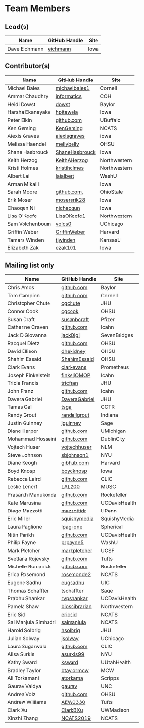 # Team Members

## Lead(s)
Name | GitHub Handle | Site
-- | -- | --
Dave Eichmann | [eichmann](http://github.com/eichmann) | Iowa

## Contributor(s)
Name | GitHub Handle | Site
-- | -- | --
Michael Bales | [michaelbales1](http://github.com/michaelbales1) | Cornell
Ammar Chaudhry | [informatics](https://github.com/achaudhry615/informatics) | COH
Heidi Dowst | [dowst](https://github.com/dowst) | Baylor
Harsha Ekanayake | [hpitawela](https://github.com/hpitawela) | Iowa
Peter Elkin | [github.com](http://github.com) | UBuffalo
Ken Gersing | [KenGersing](https://github.com/KenGersing) | NCATS
Alexis Graves | [alexisgraves](https://github.com/alexisgraves) | Iowa
Melissa Haendel | [mellybelly](http://github.com/mellybelly) | OHSU
Shane Hasbrouck | [ShaneHasbrouck](https://github.com/ShaneHasbrouck) | Iowa
Keith Herzog | [KeithAHerzog](http://github.com/KeithAHerzog) | Northwestern
Kristi Holmes | [kristiholmes](http://github.com/kristiholmes) | Northwestern
Albert Lai | [laialbert](https://github.com/laialbert) | WashU
Arman Mikaili | [](https://github.com/amikaili/) | Iowa
Sarah Moore | [github.com.](http://github.com.) | OhioState
Erik Moser | [mosererik28](https://github.com/mosererik28) | Iowa
Chaoqun Ni | [nichaoqun](https://github.com/nichaoqun) | Iowa
Lisa O'Keefe | [LisaOKeefe1](https://github.com/LisaOKeefe1) | Northwestern
Sam Volchenboum | [volcs0](https://github.com/volcs0) | UChicago
Griffin Weber | [GriffinWeber](https://github.com/GriffinWeber) | Harvard
Tamara Winden | [tjwinden](http://github.com/tjwinden) | KansasU
Elizabeth Zak | [ezak101](https://github.com/ezak101) | Iowa

## Mailing list only
Name | GitHub Handle | Site
-- | -- | --
Chris Amos | [github.com](http://github.com) | Baylor
Tom Campion | [github.com](http://github.com) | Cornell
Christopher Chute | [cgchute](https://github.com/cgchute) | JHU
Connor Cook | [cgcook](https://github.com/cgcook) | OHSU
Susan Craft | [susanbcraft](https://github.com/susanbcraft) | Pfizer
Catherine  Craven | [github.com](http://github.com) | Icahn
Jack DiGiovanna | [jackDigi](https://github.com/jackDigi) | SevenBridges
Racquel Dietz | [github.com](http://github.com) | OHSU
David Ellison | [dhekidney](http://github.com/dhekidney) | OHSU
Shahim Essaid | [ShahimEssaid](http://github.com/ShahimEssaid) | OHSU
Clark Evans | [clarkevans](https://github.com/clarkevans) | Prometheus
Joseph Finkelstein | [finkeljOMOP](http://github.com/finkeljOMOP) | Icahn
Tricia Francis | [tricfran](http://github.com/tricfran) | JHU
John Franz | [github.com](http://github.com) | Icahn
Davera Gabriel | [DaveraGabriel](http://github.com/DaveraGabriel) | JHU
Tamas Gal | [tsgal](https://github.com/tsgal) | CCTR
Randy Grout | [randallgrout](https://github.com/randallgrout) | Indiana
Justin Guinney | [jguinney](http://github.com/jguinney) | Sage
Diane Harper | [github.com](http://github.com) | UMichigan
Mohammad Hosseini | [github.com](http://github.com) | DublinCity
Vojtech Huser | [vojtechhuser](https://github.com/vojtechhuser) | NLM
Steve Johnson | [sbjohnson1](http://github.com/sbjohnson1) | NYU
Diane Keogh | [gibhub.com](http://gibhub.com) | Harvard
Boyd Knosp | [boydknosp](http://github.com/boydknosp) | Iowa
Rebecca Laird | [github.com](http://github.com) | CLIC
Leslie Lenert | [LAL200](https://github.com/LAL200) | MUSC
Prasanth Manukonda | [github.com](http://github.com) | Rockefeller
Kate Marusina | [github.com](http://github.com) | UCDavisHealth
Diego Mazzotti | [mazzottidr](https://github.com/mazzottidr) | UPenn
Eric Miller | [squishymedia](https://github.com/squishymedia) | SquishyMedia
Laura Paglione | [lpaglione](https://github.com/lpaglione) | Spherical
Nitin Parikh | [github.com](http://github.com) | UCDavisHealth
Philip Payne | [prpayne5](http://github.com/prpayne5) | WashU
Mark Pletcher | [markpletcher](https://github.com/markpletcher) | UCSF
Svetlana Rojevsky | [github.com](http://github.com) | Tufts
Michelle Romanick | [github.com](http://github.com) | Rockefeller
Erica Rosemond | [rosemonde2](http://github.com/rosemonde2) | NCATS
Eugene Sadhu | [eugsadhu](https://github.com/eugsadhu) | UIC
Thomas Schaffter | [tschaffter](https://github.com/tschaffter) | Sage
Prabhu Shankar | [rvpshankar](https://github.com/rvpshankar) | UCDavisHealth
Pamela Shaw | [bioscibrarian](https://github.com/bioscibrarian) | Northwestern
Eric Sid | [ericsid](https://github.com/ericsid) | NCATS
Sai Manjula Simhadri | [saimanjula](https://github.com/saimanjula) | NCATS
Harold Solbrig | [hsolbrig](http://github.com/hsolbrig) | JHU
Julian Solway | [jsolway](http://github.com/jsolway) | UChicago
Laura Sugarwala | [github.com](http://github.com) | CLIC
Alisa Surkis | [asurkis99](https://github.com/asurkis99) | NYU
Kathy Sward | [ksward](https://github.com/ksward) | UUtahHealth
Bradley Taylor | [btaylormcw](https://github.com/btaylormcw) | MCW
Ali Torkamani | [atorkama](https://github.com/atorkama) | Scripps
Gaurav Vaidya | [gaurav](https://github.com/gaurav) | UNC
Andrea Volz | [github.com](http://github.com) | OHSU
Andrew Williams | [AEW0330](http://github.com/AEW0330) | Tufts
Clark Xu | [ClarkBXu](https://github.com/ClarkBXu) | UWMadison
Xinzhi Zhang | [NCATS2019](https://github.com/NCATS2019) | NCATS

